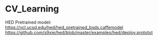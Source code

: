 # CV_Learning

HED Pretrained model:
https://vcl.ucsd.edu/hed/hed_pretrained_bsds.caffemodel
https://github.com/s9xie/hed/blob/master/examples/hed/deploy.prototxt
